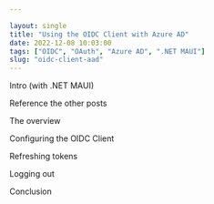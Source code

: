 ```yaml
---

layout: single
title: "Using the OIDC Client with Azure AD"
date: 2022-12-08 10:03:00
tags: ["OIDC", "OAuth", "Azure AD", ".NET MAUI"]
slug: "oidc-client-aad"
---
```


Intro (with .NET MAUI)

Reference the other posts

The overview

Configuring the OIDC Client

Refreshing tokens

Logging out

Conclusion

